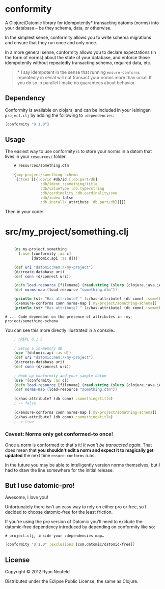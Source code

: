 # conformity

A Clojure/Datomic library for idempotently\* transacting datoms (norms) into your database – be they schema, data, or otherwise.

In the simplest sense, conformity allows you to write schema migrations and ensure that they run once and only  once.

In a more general sense, conformity allows you to declare expectations (in the form of norms) about the state of your database, and enforce those idempotently without repeatedly transacting schema, required data, etc.


>\* I say idempotent in the sense that running `ensure-conforms` repeatedly in serial will not transact your norms more than once. If you do so in parallel I make no guarantees about behavior.

## Dependency

Conformity is available on clojars, and can be included in your leiningen `project.clj` by adding the following to `:dependencies`:
```clojure
[conformity "0.1.0"]
```
    

## Usage

The easiest way to use conformity is to store your norms in a datom that lives in your `resources/` folder.
```clojure
    # resources/something.dtm
    
    {:my-project/something-schema
     {:txes [[{:db/id #db/id [:db.part/db]
                :db/ident :something/title
                :db/valueType :db.type/string
                :db/cardinality :db.cardinality/one
                :db/index false
                :db.install/_attribute :db.part/db}]]}}
```
Then in your code:
# src/my_project/something.clj
```clojure
    
    (ns my-project.something
      (:use [conformity :as c]
            [datomic.api :as d]))

    (def uri "datomic:mem://my-project")
    (d/create-database uri)
    (def conn (d/connect uri))

    (defn load-resource [filename] (read-string (slurp (clojure.java.io/reader (clojure.java.io/resource filename)))))
    (def norms-map (load-resource "something.dtm"))

    (println (str "Has attribute? " (c/has-attribute? (db conn) :something/title)))
    (c/ensure-conforms conn norms-map [:my-project/something-schema])
    (println (str "Has attribute? " (c/has-attribute? (db conn) :something/title)))
 ```   
    # ... Code dependant on the presence of attributes in :my-project/something-schema

You can see this more directly illustrated in a console…
```clojure    
    ; nREPL 0.1.5
    
    ; Setup a in-memory db
    (use '[datomic.api :as d])
    (def uri "datomic:mem://my-project")
    (d/create-database uri)
    (def conn (d/connect uri))
    
    ; Hook up conformity and your sample datom
    (use '[conformity :as c])
    (defn load-resource [filename] (read-string (slurp (clojure.java.io/reader (clojure.java.io/resource filename)))))
    (def norms-map (load-resource "something.dtm"))
    
    (c/has-attribute? (db conn) :something/title)
    ; -> false
    
    (c/ensure-conforms conn norms-map [:my-project/something-schema])
    (c/has-attribute? (db conn) :something/title)
    ; -> true
```    
### Caveat: Norms only get conformed-to once!

Once a norm is conformed to that's it! *It won't be transacted again*. That does mean that **you shouldn't edit a norm and expect it to magically get updated** the next time `ensure-conforms` runs.

In the future you may be able to intelligently version norms themselves, but I had to draw the line somewhere for the initial release. 

## But I use datomic-pro!

Awesome, I love you!

Unfortunately there isn't an easy way to rely on either pro or free, so I decided to choose datomic-free for the least friction.

If you're using the pro version of Datomic you'll need to exclude the datomic-free dependency introduced by depending on conformity like so:

    # project.clj, inside your :dependencies map…
```clojure
[conformity "0.1.0" :exclusions [com.datomic/datomic-free]]
```
    
## License

Copyright © 2012 Ryan Neufeld

Distributed under the Eclipse Public License, the same as Clojure.
